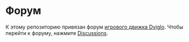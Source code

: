 # Форум

К этому репозиторию привязан форум [игрового движка Dviglo](https://github.com/dviglo/dviglo). Чтобы перейти к форуму, нажмите [Discussions](https://github.com/dviglo-community/discussions/discussions).
